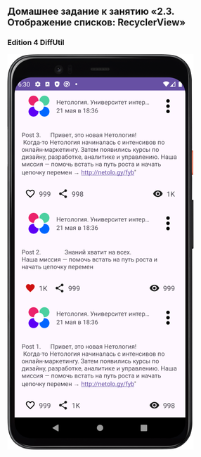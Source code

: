 ## Домашнее задание к занятию «2.3. Отображение списков: RecyclerView»


### Edition 4 DiffUtil

![Screenshot](img/Screenshot_RecyclerView_edit4.png)


